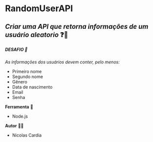 # RandomUserAPI
## _Criar uma **API** que retorna informações de um usuário aleatorio_ ❓🤔

##### DESAFIO 💯

_As informações dos usuários devem conter, pelo menos:_

- Primeiro nome
- Segundo nome
- Gênero
- Data de nascimento
- Email
- Senha

**Ferramenta** 🔧
- Node.js

**Autor** 👨‍💻
- Nicolas Cardia
